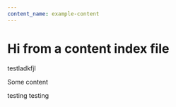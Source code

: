 ```yaml
---
content_name: example-content
---
```

 # Hi from a content index file
  testladkfjl



  Some content



testing testing 